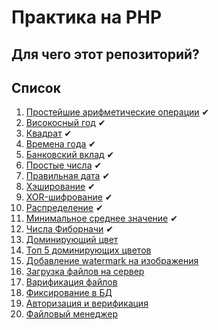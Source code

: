 # Практика на PHP

## Для чего этот репозиторий?

## Список
1. [Простейшие арифметические операции](./simple-arithmetics) ✔
2. [Високосный год](./leap-year) ✔
3. [Квадрат](./square) ✔
4. [Времена года](./seasons-of-the-year) ✔
5. [Банковский вклад](./bank-deposit) ✔
6. [Простые числа](./prime-numbers) ✔
7. [Правильная дата](./right-date) ✔
8. [Хэширование](./hash) ✔
9. [XOR-шифрование](./xor) ✔
10. [Распределение](./distribution) ✔
11. [Минимальное среднее значение](./avarage-min-max) ✔
12. [Числа Фиборначи](./fibonachi) ✔
13. [Доминирующий цвет](./dominant-color)
14. [Топ 5 доминирующих цветов](./top-5-colors)
15. [Добавление watermark на изображения](./watermark)
16. [Загрузка файлов на сервер](./upload-file)
17. [Варификация файлов](./verify-files)
18. [Фиксирование в БД](./database-worker)
19. [Авторизация и верификация](./authorization-verification)
20. [Файловый менеджер](./file-manager)